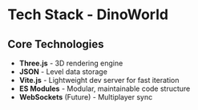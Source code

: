 # Tech Stack - DinoWorld

## Core Technologies
- **Three.js** - 3D rendering engine
- **JSON** - Level data storage
- **Vite.js** - Lightweight dev server for fast iteration
- **ES Modules** - Modular, maintainable code structure
- **WebSockets** (Future) - Multiplayer sync
